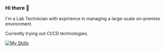 ### Hi there 👋

I'm a Lab Technician with expirience in managing a large-scale on-premise environment. 

Currently trying out CI/CD technologies.

[![My Skills](https://skillicons.dev/icons?i=jenkins,kubernetes,docker,gcp,aws,python,bash,powershell,ansible)](https://skillicons.dev)

<!--
**Filip3Kx/Filip3Kx** is a ✨ _special_ ✨ repository because its `README.md` (this file) appears on your GitHub profile.

Here are some ideas to get you started:

- 🔭 I’m currently working on ...
- 🌱 I’m currently learning ...
- 👯 I’m looking to collaborate on ...
- 🤔 I’m looking for help with ...
- 💬 Ask me about ...
- 📫 How to reach me: ...
- 😄 Pronouns: ...
- ⚡ Fun fact: ...
-->
